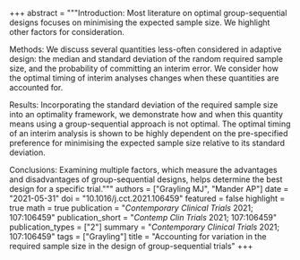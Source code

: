 +++
abstract = """Introduction: Most literature on optimal group-sequential designs focuses on minimising the expected sample size. We highlight other factors for consideration.

Methods: We discuss several quantities less-often considered in adaptive design: the median and standard deviation of the random required sample size, and the probability of committing an interim error. We consider how the optimal timing of interim analyses changes when these quantities are accounted for.

Results: Incorporating the standard deviation of the required sample size into an optimality framework, we demonstrate how and when this quantity means using a group-sequential approach is not optimal. The optimal timing of an interim analysis is shown to be highly dependent on the pre-specified preference for minimising the expected sample size relative to its standard deviation.

Conclusions: Examining multiple factors, which measure the advantages and disadvantages of group-sequential designs, helps determine the best design for a specific trial."""
authors = ["Grayling MJ", "Mander AP"]
date = "2021-05-31"
doi = "10.1016/j.cct.2021.106459"
featured = false
highlight = true
math = true
publication = "*Contemporary Clinical Trials* 2021; 107:106459"
publication_short = "*Contemp Clin Trials* 2021; 107:106459"
publication_types = ["2"]
summary = "*Contemporary Clinical Trials* 2021; 107:106459"
tags = ["Grayling"]
title = "Accounting for variation in the required sample size in the design of group-sequential trials"
+++
